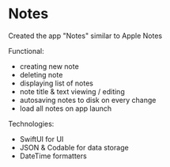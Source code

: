 # Notes

Created the app "Notes" similar to Apple Notes

Functional:
- creating new note
- deleting note
- displaying list of notes
- note title & text viewing / editing
- autosaving notes to disk on every change
- load all notes on app launch

Technologies:
- SwiftUI for UI
- JSON & Codable for data storage
- DateTime formatters
